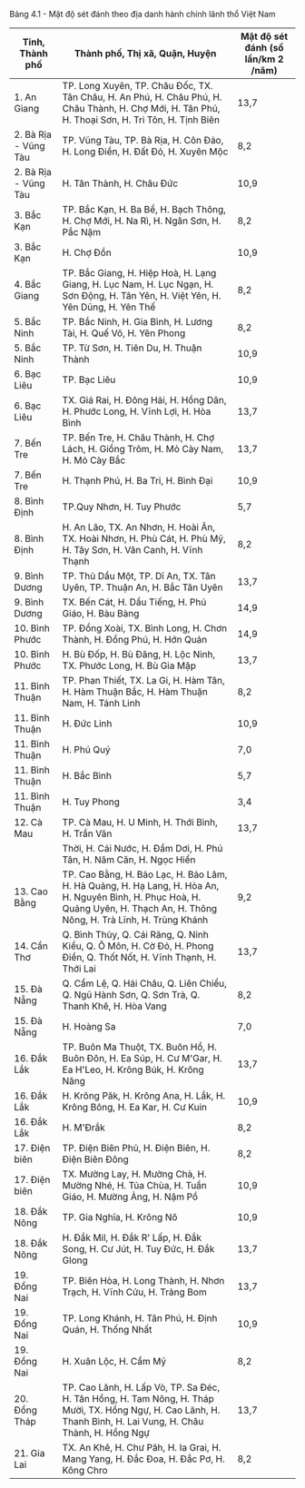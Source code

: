 Bảng 4.1 - Mật độ sét đánh theo địa danh hành chính lãnh thổ Việt Nam

| Tỉnh, Thành phố      | Thành phố, Thị xã, Quận, Huyện                                                                                                                    | Mật độ sét đánh (số lần/km 2 /năm)   |
|----------------------|---------------------------------------------------------------------------------------------------------------------------------------------------|--------------------------------------|
| 1. An Giang          | TP. Long Xuyên, TP. Châu Đốc, TX. Tân Châu, H. An Phú, H. Châu Phú, H. Châu Thành, H. Chợ Mới, H. Tân Phú, H. Thoại Sơn, H. Tri Tôn, H. Tịnh Biên | 13,7                                 |
| 2. Bà Rịa - Vũng Tàu | TP. Vũng Tàu, TP. Bà Rịa, H. Côn Đảo, H. Long Điền, H. Đất Đỏ, H. Xuyên Mộc                                                                       | 8,2                                  |
| 2. Bà Rịa - Vũng Tàu | H. Tân Thành, H. Châu Đức                                                                                                                         | 10,9                                 |
| 3. Bắc Kạn           | TP. Bắc Kạn, H. Ba Bể, H. Bạch Thông, H. Chợ Mới, H. Na Rì, H. Ngân Sơn, H. Pắc Nặm                                                               | 8,2                                  |
| 3. Bắc Kạn           | H. Chợ Đồn                                                                                                                                        | 10,9                                 |
| 4. Bắc Giang         | TP. Bắc Giang, H. Hiệp Hoà, H. Lạng Giang, H. Lục Nam, H. Lục Ngạn, H. Sơn Động, H. Tân Yên, H. Việt Yên, H. Yên Dũng, H. Yên Thế                 | 8,2                                  |
| 5. Bắc Ninh          | TP. Bắc Ninh, H. Gia Bình, H. Lương Tài, H. Quế Võ, H. Yên Phong                                                                                  | 8,2                                  |
| 5. Bắc Ninh          | TP. Từ Sơn, H. Tiên Du, H. Thuận Thành                                                                                                            | 10,9                                 |
| 6. Bạc Liêu          | TP. Bạc Liêu                                                                                                                                      | 10,9                                 |
| 6. Bạc Liêu          | TX. Giá Rai, H. Đông Hải, H. Hồng Dân, H. Phước Long, H. Vĩnh Lợi, H. Hòa Bình                                                                    | 13,7                                 |
| 7. Bến Tre           | TP. Bến Tre, H. Châu Thành, H. Chợ Lách, H. Giồng Trôm, H. Mỏ Cày Nam, H. Mỏ Cày Bắc                                                              | 13,7                                 |
| 7. Bến Tre           | H. Thạnh Phú, H. Ba Tri, H. Bình Đại                                                                                                              | 10,9                                 |
| 8. Bình Định         | TP.Quy Nhơn, H. Tuy Phước                                                                                                                         | 5,7                                  |
| 8. Bình Định         | H. An Lão, TX. An Nhơn, H. Hoài Ân, TX. Hoài Nhơn, H. Phù Cát, H. Phù Mỹ, H. Tây Sơn, H. Vân Canh, H. Vĩnh Thạnh                                  | 8,2                                  |
| 9. Bình Dương        | TP. Thủ Dầu Một, TP. Dĩ An, TX. Tân Uyên, TP. Thuận An, H. Bắc Tân Uyên                                                                           | 13,7                                 |
| 9. Bình Dương        | TX. Bến Cát, H. Dầu Tiếng, H. Phú Giáo, H. Bàu Bàng                                                                                               | 14,9                                 |
| 10. Bình Phước       | TP. Đồng Xoài, TX. Bình Long, H. Chơn Thành, H. Đồng Phú, H. Hớn Quản                                                                             | 14,9                                 |
| 10. Bình Phước       | H. Bù Đốp, H. Bù Đăng, H. Lộc Ninh, TX. Phước Long, H. Bù Gia Mập                                                                                 | 13,7                                 |
| 11. Bình Thuận       | TP. Phan Thiết, TX. La Gi, H. Hàm Tân, H. Hàm Thuận Bắc, H. Hàm Thuận Nam, H. Tánh Linh                                                           | 8,2                                  |
| 11. Bình Thuận       | H. Đức Linh                                                                                                                                       | 10,9                                 |
| 11. Bình Thuận       | H. Phú Quý                                                                                                                                        | 7,0                                  |
| 11. Bình Thuận       | H. Bắc Bình                                                                                                                                       | 5,7                                  |
| 11. Bình Thuận       | H. Tuy Phong                                                                                                                                      | 3,4                                  |
| 12. Cà Mau           | TP. Cà Mau, H. U Minh, H. Thới Bình, H. Trần Văn                                                                                                  | 13,7                                 |
|               | Thời, H. Cái Nước, H. Đầm Dơi, H. Phú Tân, H. Năm Căn, H. Ngọc Hiển                                                                                                           |      |
| 13. Cao Bằng  | TP. Cao Bằng, H. Bảo Lạc, H. Bảo Lâm, H. Hà Quảng, H. Hạ Lang, H. Hòa An, H. Nguyên Bình, H. Phục Hoà, H. Quảng Uyên, H. Thạch An, H. Thông Nông, H. Trà Lĩnh, H. Trùng Khánh | 9,2  |
| 14. Cần Thơ   | Q. Bình Thủy, Q. Cái Răng, Q. Ninh Kiều, Q. Ô Môn, H. Cờ Đỏ, H. Phong Điền, Q. Thốt Nốt, H. Vĩnh Thạnh, H. Thới Lai                                                           | 13,7 |
| 15. Đà Nẵng   | Q. Cẩm Lệ, Q. Hải Châu, Q. Liên Chiểu, Q. Ngũ Hành Sơn, Q. Sơn Trà, Q. Thanh Khê, H. Hòa Vang                                                                                 | 8,2  |
| 15. Đà Nẵng   | H. Hoàng Sa                                                                                                                                                                   | 7,0  |
| 16. Đắk Lắk   | TP. Buôn Ma Thuột, TX. Buôn Hồ, H. Buôn Đôn, H. Ea Súp, H. Cư M'Gar, H. Ea H'Leo, H. Krông Búk, H. Krông Năng                                                                 | 13,7 |
| 16. Đắk Lắk   | H. Krông Păk, H. Krông Ana, H. Lắk, H. Krông Bông, H. Ea Kar, H. Cư Kuin                                                                                                      | 10,9 |
| 16. Đắk Lắk   | H. M'Đrắk                                                                                                                                                                     | 8,2  |
| 17. Điện biên | TP. Điện Biên Phủ, H. Điện Biên, H. Điện Biên Đông                                                                                                                            | 8,2  |
| 17. Điện biên | TX. Mường Lay, H. Mường Chà, H. Mường Nhé, H. Tủa Chùa, H. Tuần Giáo, H. Mường Ảng, H. Nậm Pồ                                                                                 | 10,9 |
| 18. Đắk Nông  | TP. Gia Nghĩa, H. Krông Nô                                                                                                                                                    | 10,9 |
| 18. Đắk Nông  | H. Đắk Mil, H. Đắk R' Lấp, H. Đắk Song, H. Cư Jút, H. Tuy Đức, H. Đắk Glong                                                                                                   | 13,7 |
| 19. Đồng Nai  | TP. Biên Hòa, H. Long Thành, H. Nhơn Trạch, H. Vĩnh Cửu, H. Trảng Bom                                                                                                         | 13,7 |
| 19. Đồng Nai  | TP. Long Khánh, H. Tân Phú, H. Định Quán, H. Thống Nhất                                                                                                                       | 10,9 |
| 19. Đồng Nai  | H. Xuân Lộc, H. Cẩm Mỹ                                                                                                                                                        | 8,2  |
| 20. Đồng Tháp | TP. Cao Lãnh, H. Lấp Vò, TP. Sa Đéc, H. Tân Hồng, H. Tam Nông, H. Tháp Mười, TX. Hồng Ngự, H. Cao Lãnh, H. Thanh Bình, H. Lai Vung, H. Châu Thành, H. Hồng Ngự                | 13,7 |
| 21. Gia Lai   | TX. An Khê, H. Chư Păh, H. Ia Grai, H. Mang Yang, H. Đắc Đoa, H. Đắc Pơ, H. Kông Chro                                                                                         | 8,2  |